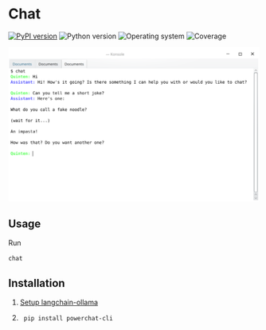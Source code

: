 # Chat
[![PyPI version](https://badge.fury.io/py/powerchat-cli.svg)](https://badge.fury.io/py/powerchat-cli)
![Python version](https://img.shields.io/badge/python-3.10+-brightgreen)
![Operating system](https://img.shields.io/badge/os-linux%20%7c%20macOS%20%7c%20windows-brightgreen)
![Coverage](https://img.shields.io/badge/coverage-100%25-brightgreen)

![example chat](https://github.com/quintenroets/chat/blob/main/assets/examples/example.png?raw=true)

## Usage

Run
```shell
chat
```
## Installation
1. [Setup langchain-ollama](https://dev.to/emmakodes_/how-to-run-llama-31-locally-in-python-using-ollama-langchain-k8k)

2. ```shell
    pip install powerchat-cli
    ```
